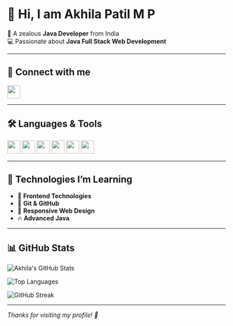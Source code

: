 # 👋 Hi, I am Akhila Patil M P

🎯 A zealous **Java Developer** from India  
💻 Passionate about **Java Full Stack Web Development** 

---

## 🔗 Connect with me  

<a href="https://www.linkedin.com/in/akhila-patil-m-p-546822255/" target="_blank">
  <img src="https://img.icons8.com/color/48/000000/linkedin.png" width="30" />
</a>

---

## 🛠️ Languages & Tools  

<img src="https://img.icons8.com/color/48/000000/c-programming.png" width="30"/>
<img src="https://img.icons8.com/color/48/000000/java-coffee-cup-logo.png" width="30"/>
<img src="https://img.icons8.com/color/48/000000/html-5--v1.png" width="30"/>
<img src="https://img.icons8.com/color/48/000000/css3.png" width="30"/>
<img src="https://img.icons8.com/color/48/000000/javascript--v1.png" width="30"/>
<img src="https://img.icons8.com/fluency/48/000000/mysql-logo.png" width="30"/>

---

## 🚀 Technologies I’m Learning  

- 🌱 **Frontend Technologies**  
- 💾 **Git & GitHub**  
- 🧩 **Responsive Web Design**  
- 🔥 **Advanced Java**

---

## 📊 GitHub Stats  

![Akhila's GitHub Stats](https://github-readme-stats.vercel.app/api?username=akhila-patil-m-p&show_icons=true&theme=radical)

![Top Languages](https://github-readme-stats.vercel.app/api/top-langs/?username=akhila-patil-m-p&layout=compact&theme=radical)

![GitHub Streak](https://streak-stats.demolab.com/?user=akhila-patil-m-p&theme=radical)

---

_Thanks for visiting my profile! 💙_
